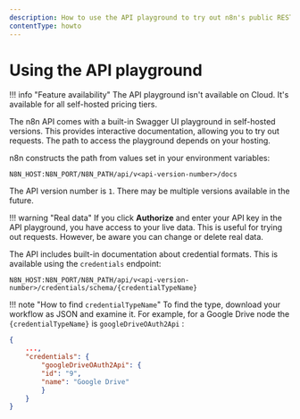 ```yaml
---
description: How to use the API playground to try out n8n's public REST API.
contentType: howto
---
```


# Using the API playground

!!! info "Feature availability"
	The API playground isn't available on Cloud. It's available for all self-hosted pricing tiers.

The n8n API comes with a built-in Swagger UI playground in self-hosted versions. This provides interactive documentation, allowing you to try out requests. The path to access the playground depends on your hosting.

n8n constructs the path from values set in your environment variables:

```shell
N8N_HOST:N8N_PORT/N8N_PATH/api/v<api-version-number>/docs
```

The API version number is `1`. There may be multiple versions available in the future.

!!! warning "Real data"
    If you click **Authorize** and enter your API key in the API playground, you have access to your live data. This is useful for trying out requests. However, be aware you can change or delete real data.

The API includes built-in documentation about credential formats. This is available using the `credentials` endpoint:

```shell
N8N_HOST:N8N_PORT/N8N_PATH/api/v<api-version-number>/credentials/schema/{credentialTypeName}
```

!!! note "How to find `credentialTypeName`"
    To find the type, download your workflow as JSON and examine it. For example, for a Google Drive node the `{credentialTypeName}` is `googleDriveOAuth2Api` :
```json
{
    ...,
    "credentials": {
        "googleDriveOAuth2Api": {
        "id": "9",
        "name": "Google Drive"
        }
    }
}
``` 
